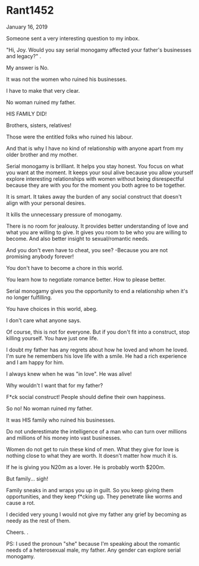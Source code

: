# Rant1452


January 16, 2019

Someone sent a very interesting question to my inbox.

"Hi, Joy. Would you say serial monogamy affected your father's businesses and legacy?"
.

My answer is No.

It was not the women who ruined his businesses.

I have to make that very clear.

No woman ruined my father. 

HIS FAMILY DID!

Brothers, sisters, relatives!

Those were the entitled folks who ruined his labour.

And that is why I have no kind of relationship with anyone apart from my older brother and my mother. 

Serial monogamy is brilliant. It helps you stay honest. You focus on what you want at the moment. It keeps your soul alive because you allow yourself explore interesting relationships with women without being disrespectful because they are with you for the moment you both agree to be together.

It is smart. It takes away the burden of any social construct that doesn't align with your personal desires.

It kills the unnecessary pressure of monogamy. 

There is no room for jealousy. It provides better understanding of love and what you are willing to give. It gives you room to be who you are willing to become. And also better insight to sexual/romantic needs. 

And you don't even have to cheat, you see? -Because you are not promising anybody forever!

You don't have to become a chore in this world.

You learn how to negotiate romance better. How to please better.

Serial monogamy gives you the opportunity to end a relationship when it's no longer fulfilling.

You have choices in this world, abeg.

I don't care what anyone says.

Of course, this is not for everyone. But if you don't fit into a construct, stop killing yourself. You have just one life.

I doubt my father has any regrets about how he loved and whom he loved. I'm sure he remembers his love life with a smile. He had a rich experience and I am happy for him.

I always knew when he was "in love". He was alive!

Why wouldn't I want that for my father?

F*ck social construct! People should define their own happiness.

So no! No woman ruined my father. 

It was HIS family who ruined his businesses.

Do not underestimate the intelligence of a man who can turn over millions and millions of his money into vast businesses. 

Women do not get to ruin these kind of men. What they give for love is nothing close to what they are worth. It doesn't matter how much it is.

If he is giving you N20m as a lover. He is probably worth $200m.

But family... sigh!

Family sneaks in and wraps you up in guilt. So you keep giving them opportunities, and they keep f*cking up. They penetrate like worms and cause a rot.

I decided very young I would not give my father any grief by becoming as needy as the rest of them.

Cheers.
.

PS: I used the pronoun "she" because I'm speaking about the romantic needs of a heterosexual male, my father.  Any gender can explore serial monogamy.